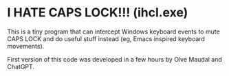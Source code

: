 # I HATE CAPS LOCK!!! (ihcl.exe)

This is a tiny program that can intercept Windows keyboard events to mute 
CAPS LOCK and do useful stuff instead (eg, Emacs inspired keyboard movements).

First version of this code was developed in a few hours by Olve Maudal and 
ChatGPT.
